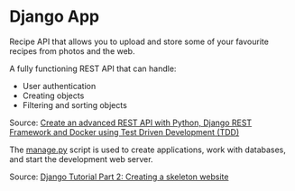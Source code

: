 # Django App

Recipe API that allows you to upload and store some of your favourite recipes from photos and the web.

A fully functioning REST API that can handle:

- User authentication
- Creating objects
- Filtering and sorting objects

Source: [Create an advanced REST API with Python, Django REST Framework and Docker using Test Driven Development (TDD)](https://www.udemy.com/course/django-python-advanced/learn/lecture/12712645#overview)

The [manage.py](https://github.com/ikostan/Build_Backend_REST_API_with_Python_and_Django/blob/master/app/manage.py) script is used to create applications, work with databases, and start the development web server.

Source: [Django Tutorial Part 2: Creating a skeleton website](https://developer.mozilla.org/en-US/docs/Learn/Server-side/Django/skeleton_website)
 